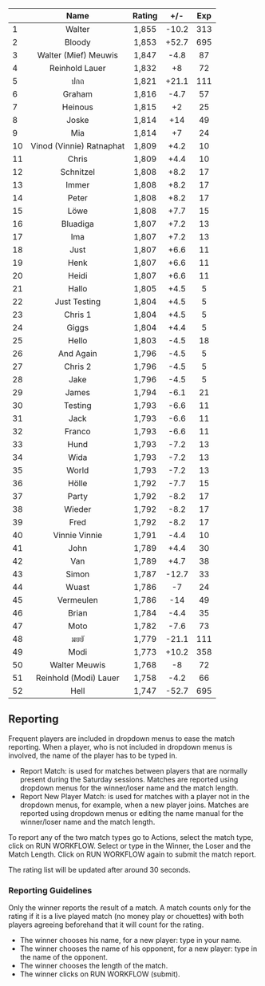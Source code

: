 | |Name|Rating|+/-|Exp|
|-|:--:|:----:|:-:|:-:|
|1|Walter|1,855|-10.2|313|
|2|Bloody|1,853|+52.7|695|
|3|Walter (Mief) Meuwis|1,847|-4.8|87|
|4|Reinhold Lauer|1,832|+8|72|
|5|ปกถ|1,821|+21.1|111|
|6|Graham|1,816|-4.7|57|
|7|Heinous|1,815|+2|25|
|8|Joske|1,814|+14|49|
|9|Mia|1,814|+7|24|
|10|Vinod (Vinnie) Ratnaphat|1,809|+4.2|10|
|11|Chris|1,809|+4.4|10|
|12|Schnitzel|1,808|+8.2|17|
|13|Immer|1,808|+8.2|17|
|14|Peter|1,808|+8.2|17|
|15|Löwe|1,808|+7.7|15|
|16|Bluadiga|1,807|+7.2|13|
|17|Ima|1,807|+7.2|13|
|18|Just|1,807|+6.6|11|
|19|Henk|1,807|+6.6|11|
|20|Heidi|1,807|+6.6|11|
|21|Hallo|1,805|+4.5|5|
|22|Just Testing|1,804|+4.5|5|
|23|Chris 1|1,804|+4.5|5|
|24|Giggs|1,804|+4.4|5|
|25|Hello|1,803|-4.5|18|
|26|And Again|1,796|-4.5|5|
|27|Chris 2|1,796|-4.5|5|
|28|Jake|1,796|-4.5|5|
|29|James|1,794|-6.1|21|
|30|Testing|1,793|-6.6|11|
|31|Jack|1,793|-6.6|11|
|32|Franco|1,793|-6.6|11|
|33|Hund|1,793|-7.2|13|
|34|Wida|1,793|-7.2|13|
|35|World|1,793|-7.2|13|
|36|Hölle|1,792|-7.7|15|
|37|Party|1,792|-8.2|17|
|38|Wieder|1,792|-8.2|17|
|39|Fred|1,792|-8.2|17|
|40|Vinnie Vinnie|1,791|-4.4|10|
|41|John|1,789|+4.4|30|
|42|Van|1,789|+4.7|38|
|43|Simon|1,787|-12.7|33|
|44|Wuast|1,786|-7|24|
|45|Vermeulen|1,786|-14|49|
|46|Brian|1,784|-4.4|35|
|47|Moto|1,782|-7.6|73|
|48|มยยั|1,779|-21.1|111|
|49|Modi|1,773|+10.2|358|
|50|Walter Meuwis|1,768|-8|72|
|51|Reinhold (Modi) Lauer|1,758|-4.2|66|
|52|Hell|1,747|-52.7|695|

 

## Reporting

Frequent players are included in dropdown menus to ease the match reporting.
When a player, who is not included in dropdown menus is involved, the name of the player has to be typed in.

- Report Match:  is used for matches between players that are normally present during the Saturday sessions.
Matches are reported using dropdown menus for the winner/loser name and the match length.
- Report New Player Match:  is used for matches with a player not in the dropdown menus, for example, when a new player joins.
Matches are reported using dropdown menus or editing the name manual for the winner/loser name and the match length.

To report any of the two match types go to Actions, select the match type, click on RUN WORKFLOW.
Select or type in the Winner, the Loser and the Match Length.
Click on RUN WORKFLOW again to submit the match report.

The rating list will be updated after around 30 seconds.

### Reporting Guidelines

Only the winner reports the result of a match.
A match counts only for the rating if it is a live played match (no money play or chouettes)
with both players agreeing beforehand that it will count for the rating.

- The winner chooses his name, for a new player: type in your name.
- The winner chooses the name of his opponent, for a new player: type in the name of the opponent.
- The winner chooses the length of the match.
- The winner clicks on RUN WORKFLOW (submit).
